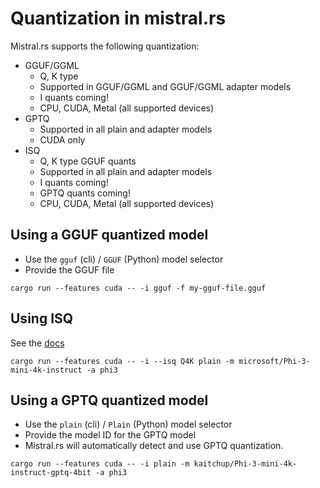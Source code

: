 # Quantization in mistral.rs

Mistral.rs supports the following quantization:
- GGUF/GGML
    - Q, K type
    - Supported in GGUF/GGML and GGUF/GGML adapter models
    - I quants coming!
    - CPU, CUDA, Metal (all supported devices)
- GPTQ
    - Supported in all plain and adapter models
    - CUDA only
- ISQ
    - Q, K type GGUF quants
    - Supported in all plain and adapter models
    - I quants coming!
    - GPTQ quants coming!
    - CPU, CUDA, Metal (all supported devices)

## Using a GGUF quantized model
- Use the `gguf` (cli) / `GGUF` (Python) model selector
- Provide the GGUF file

```
cargo run --features cuda -- -i gguf -f my-gguf-file.gguf
```

## Using ISQ
See the [docs](ISQ.md)

```
cargo run --features cuda -- -i --isq Q4K plain -m microsoft/Phi-3-mini-4k-instruct -a phi3
```

## Using a GPTQ quantized model
- Use the `plain` (cli) / `Plain` (Python) model selector
- Provide the model ID for the GPTQ model
- Mistral.rs will automatically detect and use GPTQ quantization.

```
cargo run --features cuda -- -i plain -m kaitchup/Phi-3-mini-4k-instruct-gptq-4bit -a phi3
```